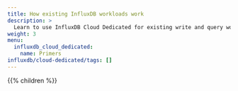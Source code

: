 ```yaml
---
title: How existing InfluxDB workloads work
description: >
  Learn to use InfluxDB Cloud Dedicated for existing write and query workloads coming from InfluxDB version 1.x.
weight: 3
menu:
  influxdb_cloud_dedicated:
    name: Primers
influxdb/cloud-dedicated/tags: []
---
```


{{% children %}}